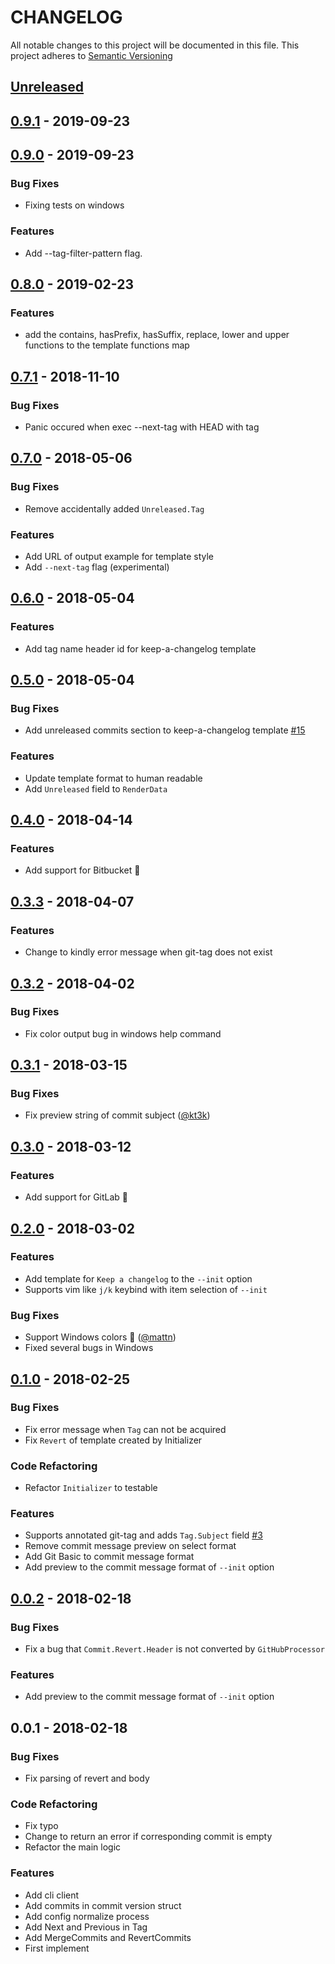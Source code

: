 # CHANGELOG
All notable changes to this project will be documented in this file.
This project adheres to [Semantic Versioning](http://semver.org/spec/v2.0.0.html)

<a name="unreleased"></a>
## [Unreleased]


<a name="0.9.1"></a>
## [0.9.1] - 2019-09-23

<a name="0.9.0"></a>
## [0.9.0] - 2019-09-23
### Bug Fixes
- Fixing tests on windows

### Features
- Add --tag-filter-pattern flag.


<a name="0.8.0"></a>
## [0.8.0] - 2019-02-23
### Features
- add the contains, hasPrefix, hasSuffix, replace, lower and upper functions to the template functions map


<a name="0.7.1"></a>
## [0.7.1] - 2018-11-10
### Bug Fixes
- Panic occured when exec --next-tag with HEAD with tag


<a name="0.7.0"></a>
## [0.7.0] - 2018-05-06
### Bug Fixes
- Remove accidentally added `Unreleased.Tag`

### Features
- Add URL of output example for template style
- Add `--next-tag` flag (experimental)


<a name="0.6.0"></a>
## [0.6.0] - 2018-05-04
### Features
- Add tag name header id for keep-a-changelog template


<a name="0.5.0"></a>
## [0.5.0] - 2018-05-04
### Bug Fixes
- Add unreleased commits section to keep-a-changelog template [#15](https://github.com/git-chglog/git-chglog/issues/15)

### Features
- Update template format to human readable
- Add `Unreleased` field to `RenderData`


<a name="0.4.0"></a>
## [0.4.0] - 2018-04-14
### Features
- Add support for Bitbucket :tada:


<a name="0.3.3"></a>
## [0.3.3] - 2018-04-07
### Features
- Change to kindly error message when git-tag does not exist


<a name="0.3.2"></a>
## [0.3.2] - 2018-04-02
### Bug Fixes
- Fix color output bug in windows help command


<a name="0.3.1"></a>
## [0.3.1] - 2018-03-15
### Bug Fixes
- Fix preview string of commit subject ([@kt3k](https://github.com/kt3k))


<a name="0.3.0"></a>
## [0.3.0] - 2018-03-12
### Features
- Add support for GitLab :tada:


<a name="0.2.0"></a>
## [0.2.0] - 2018-03-02
### Features
- Add template for `Keep a changelog` to the `--init` option
- Supports vim like `j/k` keybind with item selection of `--init`

### Bug Fixes
- Support Windows colors :tada: ([@mattn](https://github.com/mattn))
- Fixed several bugs in Windows


<a name="0.1.0"></a>
## [0.1.0] - 2018-02-25
### Bug Fixes
- Fix error message when `Tag` can not be acquired
- Fix `Revert` of template created by Initializer

### Code Refactoring
- Refactor `Initializer` to testable

### Features
- Supports annotated git-tag and adds `Tag.Subject` field [#3](https://github.com/git-chglog/git-chglog/issues/3)
- Remove commit message preview on select format
- Add Git Basic to commit message format
- Add preview to the commit message format of `--init` option


<a name="0.0.2"></a>
## [0.0.2] - 2018-02-18
### Bug Fixes
- Fix a bug that `Commit.Revert.Header` is not converted by `GitHubProcessor`

### Features
- Add preview to the commit message format of `--init` option


<a name="0.0.1"></a>
## 0.0.1 - 2018-02-18
### Bug Fixes
- Fix parsing of revert and body

### Code Refactoring
- Fix typo
- Change to return an error if corresponding commit is empty
- Refactor the main logic

### Features
- Add cli client
- Add commits in commit version struct
- Add config normalize process
- Add Next and Previous in Tag
- Add MergeCommits and RevertCommits
- First implement


[Unreleased]: https://github.com/rivy-go/git-changelog/compare/0.8.0...HEAD
[0.9.1]: https://github.com/rivy-go/git-changelog/compare/0.9.0...0.9.1
[0.9.0]: https://github.com/rivy-go/git-changelog/compare/0.8.0...0.9.0
[0.8.0]: https://github.com/rivy-go/git-changelog/compare/0.7.1...0.8.0
[0.7.1]: https://github.com/rivy-go/git-changelog/compare/0.7.0...0.7.1
[0.7.0]: https://github.com/rivy-go/git-changelog/compare/0.6.0...0.7.0
[0.6.0]: https://github.com/rivy-go/git-changelog/compare/0.5.0...0.6.0
[0.5.0]: https://github.com/rivy-go/git-changelog/compare/0.4.0...0.5.0
[0.4.0]: https://github.com/rivy-go/git-changelog/compare/0.3.3...0.4.0
[0.3.3]: https://github.com/rivy-go/git-changelog/compare/0.3.2...0.3.3
[0.3.2]: https://github.com/rivy-go/git-changelog/compare/0.3.1...0.3.2
[0.3.1]: https://github.com/rivy-go/git-changelog/compare/0.3.0...0.3.1
[0.3.0]: https://github.com/rivy-go/git-changelog/compare/0.2.0...0.3.0
[0.2.0]: https://github.com/rivy-go/git-changelog/compare/0.1.0...0.2.0
[0.1.0]: https://github.com/rivy-go/git-changelog/compare/0.0.2...0.1.0
[0.0.2]: https://github.com/rivy-go/git-changelog/compare/0.0.1...0.0.2
